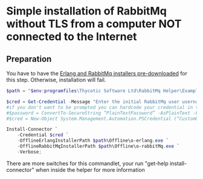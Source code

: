 [title]: # (Offline RabbitMq Install w/o TLS)
[tags]: # (rabbitmq,installation,offline)
[priority]: # (120)

# Simple installation of RabbitMq without TLS from a computer NOT connected to the Internet

## Preparation

You have to have the [Erlang and RabbitMq installers pre-downloaded](prepare-offline.md) for this step. Otherwise, installation will fail.

```powershell
$path = "$env:programfiles\Thycotic Software Ltd\RabbitMq Helper\Examples";

$cred = Get-Credential -Message "Enter the initial RabbitMq user username and password";
#if you don't want to be prompted you can hardcode your credential in the script
#$password = ConvertTo-SecureString “PlainTextPassword” -AsPlainText -Force
#$cred = New-Object System.Management.Automation.PSCredential (“CustomUserName”, $password)

Install-Connector `
    -Credential $cred `
    -OfflineErlangInstallerPath $path\Offline\o-erlang.exe `
    -OfflineRabbitMqInstallerPath $path\Offline\o-rabbitMq.exe `
    -Verbose;
```

There are more switches for this commandlet, your run "get-help install-connector" when inside the helper for more information